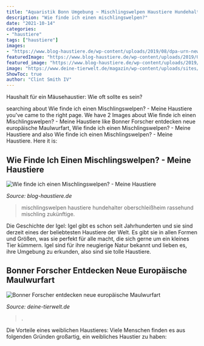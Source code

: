 ```yaml
---
title: "Aquaristik Bonn Umgebung ~ Mischlingswelpen Haustiere Hundehalter Oberschleißheim Rassehund Mischling Zukünftige"
description: "Wie finde ich einen mischlingswelpen?"
date: "2021-10-14"
categories:
- "haustiere"
tags: ["haustiere"]
images:
- "https://www.blog-haustiere.de/wp-content/uploads/2019/08/dpa-urn-newsml-dpa-com-20090101-190822-99-566189_large_4_3.jpg"
featuredImage: "https://www.blog-haustiere.de/wp-content/uploads/2019/08/dpa-urn-newsml-dpa-com-20090101-190822-99-566189_large_4_3.jpg"
featured_image: "https://www.blog-haustiere.de/wp-content/uploads/2019/08/dpa-urn-newsml-dpa-com-20090101-190822-99-566189_large_4_3.jpg"
image: "https://www.deine-tierwelt.de/magazin/wp-content/uploads/sites/7/2018/08/Maulwurf-1068x801.jpg"
ShowToc: true
author: "Clint Smith IV"
---
```



Haushalt für ein Mäusehaustier: Wie oft sollte es sein?

	

		
searching about Wie finde ich einen Mischlingswelpen? - Meine Haustiere you've came to the right page. We have 2 Images about Wie finde ich einen Mischlingswelpen? - Meine Haustiere like Bonner Forscher entdecken neue europäische Maulwurfart, Wie finde ich einen Mischlingswelpen? - Meine Haustiere and also Wie finde ich einen Mischlingswelpen? - Meine Haustiere. Here it is:
		
    
## Wie Finde Ich Einen Mischlingswelpen? - Meine Haustiere

<img loading=lazy src="https://www.blog-haustiere.de/wp-content/uploads/2019/08/dpa-urn-newsml-dpa-com-20090101-190822-99-566189_large_4_3.jpg" onerror="this.onerror=null;this.src='https://tse3.mm.bing.net/th?id=OIP.FlhPcsKt3PMNzILRG6zNvAHaFj&amp;pid=15.1';" alt="Wie finde ich einen Mischlingswelpen? - Meine Haustiere">

_Source: blog-haustiere.de_

>mischlingswelpen haustiere hundehalter oberschleißheim rassehund mischling zukünftige. 

	

Die Geschichte der Igel:
Igel gibt es schon seit Jahrhunderten und sie sind derzeit eines der beliebtesten Haustiere der Welt. Es gibt sie in allen Formen und Größen, was sie perfekt für alle macht, die sich gerne um ein kleines Tier kümmern. Igel sind für ihre neugierige Natur bekannt und lieben es, ihre Umgebung zu erkunden, also sind sie tolle Haustiere.

    
## Bonner Forscher Entdecken Neue Europäische Maulwurfart

<img loading=lazy src="https://www.deine-tierwelt.de/magazin/wp-content/uploads/sites/7/2018/08/Maulwurf-1068x801.jpg" onerror="this.onerror=null;this.src='https://tse3.mm.bing.net/th?id=OIP.dJdhNpAPZj26ywfIxJie6QHaFj&amp;pid=15.1';" alt="Bonner Forscher entdecken neue europäische Maulwurfart">

_Source: deine-tierwelt.de_

>. 

	

Die Vorteile eines weiblichen Haustieres: Viele Menschen finden es aus folgenden Gründen großartig, ein weibliches Haustier zu haben:

